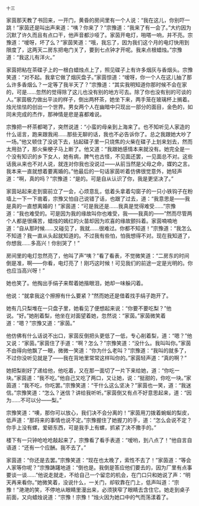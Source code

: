     十三 

   家茵那天教了书回来，一开门，黄昏的房间里有一个人说：“我在这儿，你别吓一跳！”家茵还是叫出声来道：“咦？你来了？”宗豫道：“我来了有一会了。”大约因为沉默了许久而且有点口干，他声音都沙哑了。家茵开电灯，啪嗒一响，并不亮。宗豫道：“嗳呀，坏了么？”家茵笑道：“哦，我忘了，因为我们这个月的电灯快用到限度了，这两天二房东把电门关了，要到七点钟才开呢。我来点根蜡烛。”宗豫道：“我这儿有洋火。”

   家茵把粘在茶碟子上的一根白蜡烛点上了，照见碟子上有许多烟灰与香烟头。宗豫笑道：“对不起。我拿它做了烟灰盘子。”家茵惊道：“嗳呀，你一个人在这儿抽了那么许多香烟么？一定等了我半天了？”宗豫道：“其实我明知道你那时候不会在家的，可是……忽然的觉得除了这儿也没有别的地方可去。除了你也没有别的可谈的人。”家茵极力做出平淡的样子，倒出两杯茶，她坐下来，两手笼在玻璃杯上搁着。烛光怯怯的创出一个世界。男女两个人在幽暗中只现出一部分的面目，金色的，如同未完成的杰作，那神情是悲是喜都难说。

   宗豫把一杯茶都喝了，突然说道：“小蛮的母亲到上海来了。也不知听见人家造的什么谣言，跑来跟我闹……那些无聊的话，我也不必告诉你了。总之我跟她大吵了一场。”他又顿住了没说下去，拈起碟子里一只烧焦的火柴在碟子上划来划去，然而太用劲了，那火柴梗子马上断了。他又道：“我跟她感情本来就没有。她完全是一个没有知识的乡下女人，她有病，脾气也古怪，不见面还罢，一见面总不对。这些话我从来也不对人说，就连对你我也没说过——从前当然是父母之命，媒妁之言。我本来一直就想着要离婚的。”他最后的一句话家茵听着仿佛很觉意外，她轻声道：“啊，真的吗？”宗豫道：“是的。可是自从认识了你，我是更坚决了。”

   家茵站起来走到窗前立了一会，心烦意乱，低着头拿着勾窗子的一只小铁钩子在粉墙上一下一下凿着，宗豫又怕自己说错了话，也跟了过去，道：“我意思是——我是真的一直想离婚的！”家茵道：“可是我还是……我真是觉得难受……”宗豫道：“我也难受的。可是因为我的缘故叫你也难受，我——我真的——”然而尽管两个人都是很痛苦，蜡烛的嫣红的火苗却因为欢喜的缘故颤抖着。家茵喃喃地道：“自从那时候……又碰见了，我就……很难过。你都不知道！”宗豫道：“我怎么不知道？我一直从头起就知道的。不过我有些怕，怕我想得不对。现在我知道了，你想我……多高兴！你别哭了！”

   房间里的电灯忽然亮了，他叫了声“咦？”看了看表，不觉微笑道：“二房东的时间倒是准，啊——你看，电灯亮了！刚巧这时候！可见我们的前途一定是光明的。你也应当高兴呀！”

   她也笑了。他掏出手绢子来帮着她揩眼泪，她却一味躲闪着。

   他说：“就拿我这个擦擦有什么要紧？”然而她还是借着找手绢子跑开了。

   她有几只梨堆在一只盘子里，她看见了便想起来说：“你要不要吃梨？”他说。“好。”她削着梨，他坐在对面望着她，忽然说：“家茵。”家茵微笑着道：“嗯？”宗豫又道：“家茵。”

   他仿佛有什么话说不出口，家茵反倒把头更低了一低，专心削着梨，道：“嗯？”他又说：“家茵。”家茵住了手道：“啊？怎么？”宗豫笑道：“没什么。我叫叫你。”家茵不由得向他飘了一眼，微微一笑道：“你为什么老叫？”宗豫道：“我叫的就多了，不过你没听见就是了——我在背地里常常这样叫你的。”家茵轻声道：“真的啊？”

   她把梨削好了递给他，他吃着，又在那一面切了一片下来给她，道：“你吃一块。”家茵道：“我不吃。”他自己又吃了两口，又让她，说：“挺甜的，你吃一块。”家茵道：“我不吃，你吃罢。”宗豫笑道：“干什么这么坚决？”家茵也一笑，道：“我迷信。”宗豫笑道：“怎么？迷信？讲给我听听。”家茵倒又有点不好意思起来，道：“因为……不可以分——梨。”

   宗豫笑道：“噢，那你可以放心，我们决不会分离的！”家茵用刀拨着蜿蜒的梨皮，低声道：“那将来的事情也说不定。”宗豫握住了她握刀的手，道：“怎么会说不定？你手上没有螺，爱砸东西，可是我手上有螺，抓紧了决不撒手的。”

   楼下有一只钟呛呛呛敲起来了，宗豫看了看手表道：“嗳哟，到八点了！”他自言自语道：“还有一个应酬。我不去了。”

   家茵道：“你还是去罢。”宗豫笑道：“现在也太晚了，索性不去了！”家茵道：“等会人家等你呢？”宗豫踌躇地道：“倒也是。我倒是答应他们要去的，因为厂里有点事要谈一谈……”他说走就走，不给自己一个留恋的机会，在门口只和她说了声：“明天再来看你。”她微笑着，没说什么，一关门，却软靠在门上，低声叫道：“宗豫！”滟滟的笑，不停地从眼睛里漫出来，必须狭窄了眼睛去含住它。她走到桌子前面，又向蜡烛说道：“宗豫！宗豫！”烛火因为她口中的气而荡漾着了。

